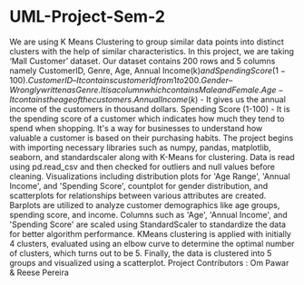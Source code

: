 # UML-Project-Sem-2
We are using K Means Clustering to group similar data points into distinct clusters with the help of similar characteristics. In this project, we are taking ‘Mall Customer’ dataset.
Our dataset contains 200 rows and 5 columns namely CustomerID, Genre, Age, Annual Income(k$) and Spending Score(1-100). 
Customer ID – It contains customer Id from 1 to 200.
Gender – Wrongly written as Genre. It is a column which contains Male and Female.
Age -  It contains the age of the customers.
Annual Income(k$) - It gives us the annual income of the customers in thousand dollars.
Spending Score (1-100) - It is the spending score of a customer which indicates how much they tend to spend when shopping. It's a way for businesses to understand how valuable a customer is based on their purchasing habits.
The project begins with importing necessary libraries such as numpy, pandas, matplotlib, seaborn, and standardscaler along with K-Means for clustering. Data is read using pd.read_csv and then checked for outliers and null values before cleaning. Visualizations including distribution plots for 'Age Range', 'Annual Income', and 'Spending Score', countplot for gender distribution, and scatterplots for relationships between various attributes are created.
Barplots are utilized to analyze customer demographics like age groups, spending score, and income. Columns such as 'Age', 'Annual Income', and 'Spending Score' are scaled using StandardScaler to standardize the data for better algorithm performance. KMeans clustering is applied with initially 4 clusters, evaluated using an elbow curve to determine the optimal number of clusters, which turns out to be 5. Finally, the data is clustered into 5 groups and visualized using a scatterplot.
Project Contributors : Om Pawar & Reese Pereira
